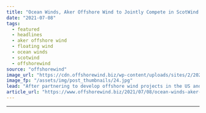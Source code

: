 ```yaml
---
title: "Ocean Winds, Aker Offshore Wind to Jointly Compete in ScotWind Auction"
date: "2021-07-08"
tags: 
  - featured
  - headlines
  - aker offshore wind
  - floating wind
  - ocean winds
  - scotwind
  - offshorewind
source: "offshorewind"
image_url: "https://cdn.offshorewind.biz/wp-content/uploads/sites/2/2020/08/19091048/Principle-Power_WindFloat-Atlantic.jpg"
image_fp: "/assets/img/post_thumbnails/24.jpg"
lead: "After partnering to develop offshore wind projects in the US and South Korea, Ocean"
article_url: "https://www.offshorewind.biz/2021/07/08/ocean-winds-aker-offshore-wind-to-jointly-compete-in-scotwind-auction/"
---
```


---
